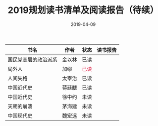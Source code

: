 ﻿---
layout: post
title: 2019规划读书清单及阅读报告（待续）
date: 2019-04-09
categories: blog
tags: [READ]
---

| 书名 | 作者 | 状态 | 读书报告 |
| ---- | ---- | ---- | -------- |
| [国民党高层的政治派系](https://book.douban.com/subject/26830337/) | 金以林 | 已读 | |
| 局外人 | 加缪 | <font color=#DC143C>已读 | |
| 人间失格 | 太宰治 | 已读 | |
| 中国近代史 | 蒋廷黻 | 已读 | |
| 中国近代史 | 徐中约 | 未读 | | 
| 天朝的崩溃 | 茅海建 | 未读 | |
| 中国现代史 | 魏宏远 | 未读 | |
